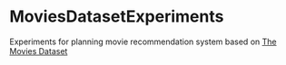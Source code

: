 # MoviesDatasetExperiments

Experiments for planning movie recommendation system based on [The Movies Dataset](https://www.kaggle.com/rounakbanik/the-movies-dataset/data)
